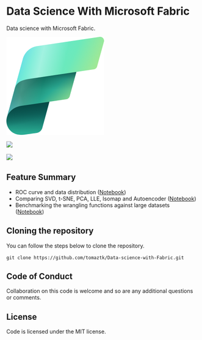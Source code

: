 # Data Science With Microsoft Fabric
Data science with Microsoft Fabric.

![](/imgs/Fabric_256.png)

<!-- badges: start -->
![](http://img.shields.io/badge/DataScienceWithFabric.svg)

![](https://img.shields.io/github/forks/tomaztk/data-science-with-fabric?style=social)
<!-- badges: end -->


## Feature Summary

  - ROC curve and data distribution ([Notebook](https://github.com/tomaztk/Data-science-with-Fabric/blob/main/Notebooks/01_ROC_Distribution.ipynb))
  - Comparing SVD, t-SNE, PCA, LLE, Isomap and Autoencoder ([Notebook](https://github.com/tomaztk/Data-science-with-Fabric/blob/main/Notebooks/02_Compare_SVC_SNE_PCA_LLE.ipynb))
  - Benchmarking the wrangling functions against large datasets ([Notebook](https://github.com/tomaztk/Data-science-with-Fabric/blob/main/Notebooks/06-Benchmarking-wrangling-functions.ipynb))


## Cloning the repository
You can follow the steps below to clone the repository.
```
git clone https://github.com/tomaztk/Data-science-with-Fabric.git
```


## Code of Conduct
Collaboration on this code is welcome and so are any additional questions or comments.


## License
Code is licensed under the MIT license.
